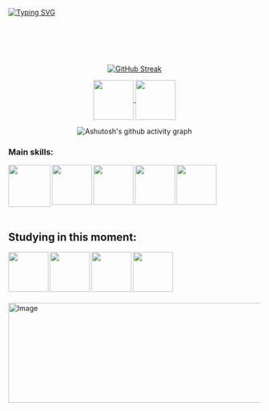 

[![Typing SVG](https://readme-typing-svg.herokuapp.com?font=Fira+Code&weight=300&size=50&duration=4000&pause=1000&color=f46454&center=true&vCenter=true&random=false&width=1000&lines=Hello%2C+my+name+is+Adrya;I'm+20+years+old;I'm+a+Software+Developer;I'm+from+Brazil;welcome%3A)](https://git.io/typing-svg)

<br>
<br>
<br>
<br>

<div align="center">
  
[![GitHub Streak](https://github-readme-streak-stats.herokuapp.com?user=CoderAdx&locale=pt_BR&card_width=900&card_height=250)](https://git.io/streak-stats)

</div>


<div align="center"> 


<a href="mailto:cmp.1a.adryagiulyy@gmail.com">
<img align="center"  height="80" width="80" src="https://github.com/carolbarbosa101/carolbarbosa101/assets/44561610/2856fdde-3200-4398-8290-a0e45d3a35a0">
</a>


<a  href="https://www.linkedin.com/in/adrya-giuly/" target=_blank>
<img align="center"  height="80" width="80" src="https://github.com/carolbarbosa101/carolbarbosa101/assets/44561610/bc26a6f8-f0d3-4f15-82e1-55680c48f269">
</a>

</div>

<div align="center" >
   
![Ashutosh's github activity graph](https://ssr-contributions-svg.vercel.app/_/CoderAdx?chart=3dbar&gap=0.6&scale=2&flatten=2&animation=wave&animation_duration=1&animation_delay=0.05&animation_amplitude=20&animation_frequency=0.5&animation_wave_center=10_0&format=svg&weeks=30&theme=pink) 

</div>


### Main skills:
<div align="left"> 
<img align="left" height="84" width="84" src="https://github.com/carolbarbosa101/carolbarbosa101/assets/44561610/670ce35c-0b3c-4bec-ba1e-797c40ebcfc6">

<img align="left" height="80" width="80" src="https://github.com/carolbarbosa101/carolbarbosa101/assets/44561610/5d8aa673-1335-459f-a3c8-7149be4296d6">

<img align="left"  height="80" width="80" src="https://github.com/carolbarbosa101/carolbarbosa101/assets/44561610/b8182e38-59d0-4707-96dd-57781d7fa0cd">

<img align="left"  height="80" width="80" src="https://github.com/carolbarbosa101/carolbarbosa101/assets/44561610/bea3fe91-c320-4c5f-918e-fa6abe8ec1cc">

<img align="left" width="80" height="80"  src="https://github.com/user-attachments/assets/5ff6e1fb-f4c0-4405-8b99-5b0d64ffa5a9" />

</div>

<br>
<br> 
<br>
<br>
<br>
<br> 


<h2 align="left"> Studying in this moment: </h2>


<div align="left"> 

<img align="left"  height="80" width="80"  src="https://github.com/user-attachments/assets/7122120f-90de-40f8-ab4a-95336ef55543">

<img align="left"  height="80" width="80" src="https://github.com/carolbarbosa101/carolbarbosa101/assets/44561610/bea3fe91-c320-4c5f-918e-fa6abe8ec1cc">

<img align="left" width="80" height="80"  src="https://github.com/user-attachments/assets/5ff6e1fb-f4c0-4405-8b99-5b0d64ffa5a9" />

<img align="left"  height="80" width="80" src="https://github.com/user-attachments/assets/49c70719-87a7-473d-a0fb-f681ffa28f3e">

</div>

  
<br>
<br>
<br>
<br>
<br>
<br>

<img width="1700" height="200" alt="Image" src="https://github.com/user-attachments/assets/d8eabae3-233e-4406-b8aa-22bbafd4a715" />








